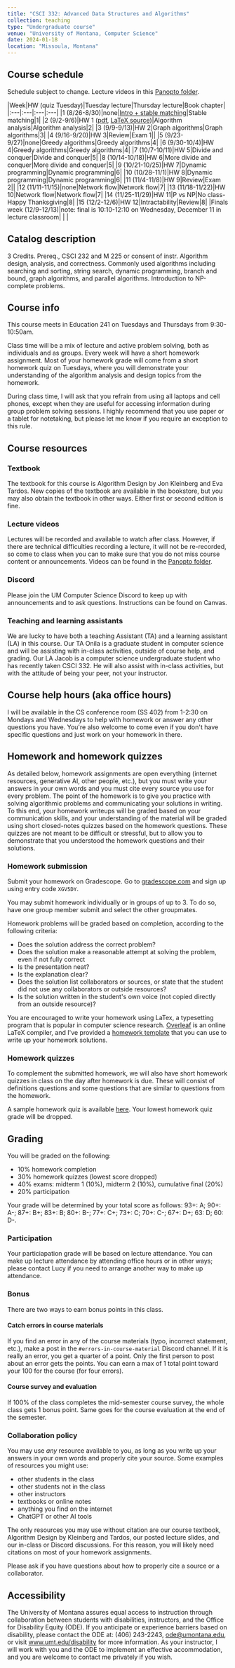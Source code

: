 ```yaml
---
title: "CSCI 332: Advanced Data Structures and Algorithms"
collection: teaching
type: "Undergraduate course"
venue: "University of Montana, Computer Science"
date: 2024-01-18
location: "Missoula, Montana"
---
```


## Course schedule

Schedule subject to change. Lecture videos in this [Panopto folder](https://umontana.hosted.panopto.com/Panopto/Pages/Sessions/List.aspx?folderID=0f685bf2-d1f4-4f2b-976a-b1d40102db01).

|Week|HW (quiz Tuesday)|Tuesday lecture|Thursday lecture|Book chapter|
|:---|:---|:---|:---|
|1 (8/26-8/30)|none|[Intro + stable matching](https://lgw2.github.io/teaching/csci332-fall-2024/lectures/intro_and_stable_matching1.pdf)|Stable matching|1|
|2 (9/2-9/6)|HW 1 ([pdf](https://lgw2.github.io/teaching/csci332-fall-2024/homework/Homework_1.pdf), [LaTeX source](https://www.overleaf.com/read/wkrktkkxvfsm#ba29c3))|Algorithm analysis|Algorithm analysis|2|
|3 (9/9-9/13)|HW 2|Graph algorithms|Graph algorithms|3|
|4 (9/16-9/20)|HW 3|Review|Exam 1||
|5 (9/23-9/27)|none|Greedy algorithms|Greedy algorithms|4|
|6 (9/30-10/4)|HW 4|Greedy algorithms|Greedy algorithms|4|
|7 (10/7-10/11)|HW 5|Divide and conquer|Divide and conquer|5|
|8 (10/14-10/18)|HW 6|More divide and conquer|More divide and conquer|5|
|9 (10/21-10/25)|HW 7|Dynamic programming|Dynamic programming|6|
|10 (10/28-11/1)|HW 8|Dynamic programming|Dynamic programming|6|
|11 (11/4-11/8)|HW 9|Review|Exam 2||
|12 (11/11-11/15)|none|Network flow|Network flow|7|
|13 (11/18-11/22)|HW 10|Network flow|Network flow|7|
|14 (11/25-11/29)|HW 11|P vs NP|No class-Happy Thanksgiving|8|
|15 (12/2-12/6)|HW 12|Intractability|Review|8|
|Finals week (12/9-12/13)|note: final is 10:10-12:10 on Wednesday, December 11 in lecture classroom| | |

## Catalog description

3 Credits.
Prereq., CSCI 232 and M 225 or consent of instr. Algorithm design, analysis, and correctness. Commonly used algorithms including searching and sorting, string search, dynamic programming, branch and bound, graph algorithms, and parallel algorithms. Introduction to NP-complete problems.

## Course info

This course meets in Education 241 on Tuesdays and Thursdays from
9:30-10:50am.

Class time will be a mix of lecture and active problem solving, both as
individuals and as groups. Every week will have a short homework assignment.
Most of your homework grade will come from a short homework quiz on Tuesdays,
where you will demonstrate your understanding of the algorithm analysis and
design topics from the homework.

During class time, I will ask that you refrain from using all laptops and cell
phones, except when they are useful for accessing information during group
problem solving sessions. I highly recommend that you use paper or a tablet for
notetaking, but please let me know if you require an exception to
this rule.

## Course resources

### Textbook

The textbook for this course is Algorithm Design by Jon Kleinberg and Eva
Tardos. New copies of the textbook are available in the bookstore, but you may
also obtain the textbook in other ways. Either first or second edition is fine.

### Lecture videos

Lectures will be recorded and available to watch after class. However, if there are
technical difficulties recording a lecture, it will not be re-recorded, so come
to class when you can to make sure that you do not miss course content or
announcements. Videos can be found in the [Panopto folder](https://umontana.hosted.panopto.com/Panopto/Pages/Sessions/List.aspx?folderID=0f685bf2-d1f4-4f2b-976a-b1d40102db01).

### Discord

Please join the UM Computer Science Discord to keep up with announcements and
to ask questions. Instructions can be found on
Canvas.

### Teaching and learning assistants

We are lucky to have both a teaching Assistant (TA) and a learning assistant
(LA) in this course. Our TA Onila is a graduate student in computer science and
will be assisting with in-class activities, outside of course help, and
grading. Our LA Jacob is a computer science undergraduate student who has
recently taken CSCI 332. He will also assist with in-class activities, but with
the attitude of being your peer, not your instructor.

## Course help hours (aka office hours)

I will be available in the CS conference room (SS 402) from 1-2:30 on Mondays
and Wednesdays to help with homework or answer any other questions you have. You're also welcome to come even if you
don't have specific questions and just work on your homework in there.

## Homework and homework quizzes

As detailed below, homework assignments are open everything (internet resources,
generative AI, other people, etc.), but you must write your answers in your own
words and you must cite every source you use for every problem. The point of
the homework is to give you practice with solving algorithmic problems and
communicating your solutions in writing. To this end, your homework writeups
will be graded based on your communication skills, and your understanding of
the material will be graded using short closed-notes quizzes based on the
homework questions. These quizzes are not meant to be difficult or stressful,
but to allow you to demonstrate that you understood the homework questions and
their solutions.

### Homework submission

Submit your homework on Gradescope. Go to [gradescope.com](https://www.gradescope.com) and sign up using entry code `XGV5DY`.

You may submit homework individually or in
groups of up to 3. To do so, have one group member submit and select the other
groupmates.

Homework problems will be graded based on completion, according to
the following criteria:
* Does the solution address the correct problem?
* Does the solution make a reasonable attempt at solving the problem, even if
    not fully correct
* Is the presentation neat?
* Is the explanation clear?
* Does the solution list collaborators or sources, or state that the student
    did not use any collaborators or outside resources?
* Is the solution written in the student's own voice (not copied directly from
    an outside resource)?

You are encouraged to write your homework using LaTex, a typesetting program
that is popular in computer science research. [Overleaf](https://www.overleaf.com) is an online LaTeX
compiler, and I've provided a [homework template](https://www.overleaf.com/read/knwmhrgkkqqj#9a5edd) that you can use to write
up your homework solutions.


### Homework quizzes

To complement the submitted homework, we will also have short homework quizzes
in class on the day after homework is due. These will consist of definitions
questions and some questions that are similar to questions from the homework.

A sample homework quiz is available [here](https://lgw2.github.io/teaching/csci332-fall-2024/quizzes/Quiz_1_sample.pdf). Your lowest homework quiz grade
will be dropped.



## Grading

You will be graded on the following:
* 10% homework completion
* 30% homework quizzes (lowest score dropped)
* 40% exams: midterm 1 (10%), midterm 2 (10%), cumulative final (20%)
* 20% participation

Your grade will be determined by your total score as follows:
93+: A; 90+: A-; 87+: B+; 83+: B; 80+: B-; 77+: C+; 73+: C; 70+: C-; 67+: D+; 63: D; 60: D-.

### Participation

Your particiapation grade will be based on lecture attendance. You can make up
lecture attendance by attending office hours or in other ways; please contact
Lucy if you need to arrange another way to make up attendance.

### Bonus

There are two ways to earn bonus points in this class.

#### Catch errors in course materials

If you find an error in any of the course materials (typo, incorrect statement,
etc.), make a post in the `#errors-in-course-material` Discord channel.  If it
is really an error, you get a quarter of a point. Only the first person to post
about an error gets the points. You can earn a max of 1 total point toward your
100 for the course (for four errors).

#### Course survey and evaluation

If 100% of the class completes the mid-semester course survey, the whole
class gets 1 bonus point. Same goes for the course evaluation at the end of the
semester.

### Collaboration policy

You may use *any* resource available to you, as
long as you write up your answers in your own words and properly cite your
source. Some examples of resources you might use:

* other students in the class
* other students not in the class
* other instructors
* textbooks or online notes
* anything you find on the internet
* ChatGPT or other AI tools

The only resources you may use without citation are our course textbook,
Algorithm Design by Kleinberg and Tardos, our posted lecture slides, and our
in-class or Discord discussions. For this reason, you will likely need
citations on most of your homework assignments.

Please ask if you have questions about how to properly cite a source or a
collaborator.

## Accessibility

The University of Montana assures equal access to instruction through
collaboration between students with disabilities, instructors, and the Office
for Disability Equity (ODE). If you anticipate or experience barriers based
on disability, please contact the ODE at: (406) 243-2243, ode@umontana.edu, or
visit www.umt.edu/disability for more information. As your instructor, I
will work with you and the ODE to implement an effective accommodation, and you
are welcome to contact me privately if you wish.
